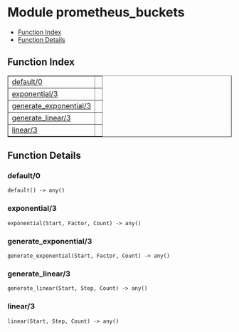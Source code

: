 

# Module prometheus_buckets #
* [Function Index](#index)
* [Function Details](#functions)

<a name="index"></a>

## Function Index ##


<table width="100%" border="1" cellspacing="0" cellpadding="2" summary="function index"><tr><td valign="top"><a href="#default-0">default/0</a></td><td></td></tr><tr><td valign="top"><a href="#exponential-3">exponential/3</a></td><td></td></tr><tr><td valign="top"><a href="#generate_exponential-3">generate_exponential/3</a></td><td></td></tr><tr><td valign="top"><a href="#generate_linear-3">generate_linear/3</a></td><td></td></tr><tr><td valign="top"><a href="#linear-3">linear/3</a></td><td></td></tr></table>


<a name="functions"></a>

## Function Details ##

<a name="default-0"></a>

### default/0 ###

`default() -> any()`

<a name="exponential-3"></a>

### exponential/3 ###

`exponential(Start, Factor, Count) -> any()`

<a name="generate_exponential-3"></a>

### generate_exponential/3 ###

`generate_exponential(Start, Factor, Count) -> any()`

<a name="generate_linear-3"></a>

### generate_linear/3 ###

`generate_linear(Start, Step, Count) -> any()`

<a name="linear-3"></a>

### linear/3 ###

`linear(Start, Step, Count) -> any()`

